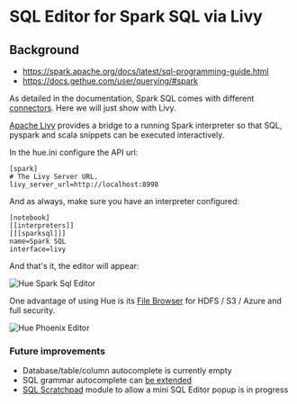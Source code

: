 
# SQL Editor for Spark SQL via Livy

## Background

* https://spark.apache.org/docs/latest/sql-programming-guide.html
* https://docs.gethue.com/user/querying/#spark

As detailed in the documentation, Spark SQL comes with different [connectors](https://docs.gethue.com/administrator/configuration/connectors/#apache-spark-sql). Here we will just show with Livy.

[Apache Livy](https://livy.incubator.apache.org/) provides a bridge to a running Spark interpreter so that SQL, pyspark and scala snippets can be executed interactively.

In the hue.ini configure the API url:

    [spark]
    # The Livy Server URL.
    livy_server_url=http://localhost:8998

And as always, make sure you have an interpreter configured:

    [notebook]
    [[interpreters]]
    [[[sparksql]]]
    name=Spark SQL
    interface=livy

And that's it, the editor will appear:

![Hue Spark Sql Editor](https://cdn.gethue.com/uploads/2020/04/editor_spark_sql_livy.png)

One advantage of using Hue is its [File Browser](https://docs.gethue.com/user/browsing/#data) for HDFS / S3 / Azure and full security.

![Hue Phoenix Editor](https://cdn.gethue.com/uploads/2016/08/image2.png)

### Future improvements

* Database/table/column autocomplete is currently empty
* SQL grammar autocomplete can [be extended](https://docs.gethue.com/developer/parsers/)
* [SQL Scratchpad](https://docs.gethue.com/developer/api/#scratchpad) module to allow a mini SQL Editor popup is in progress
